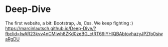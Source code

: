# Deep-Dive
The first website, a bit:
Bootstrap, Js, Css.
We keep fighting :)
https://marcinlautsch.github.io/Deep-Dive/?fbclid=IwAR23kvv4nCMIwh8ZKd0zeBG_ctRT69iYHlQBAbtovhazyJPZfo0siwaRgDU
